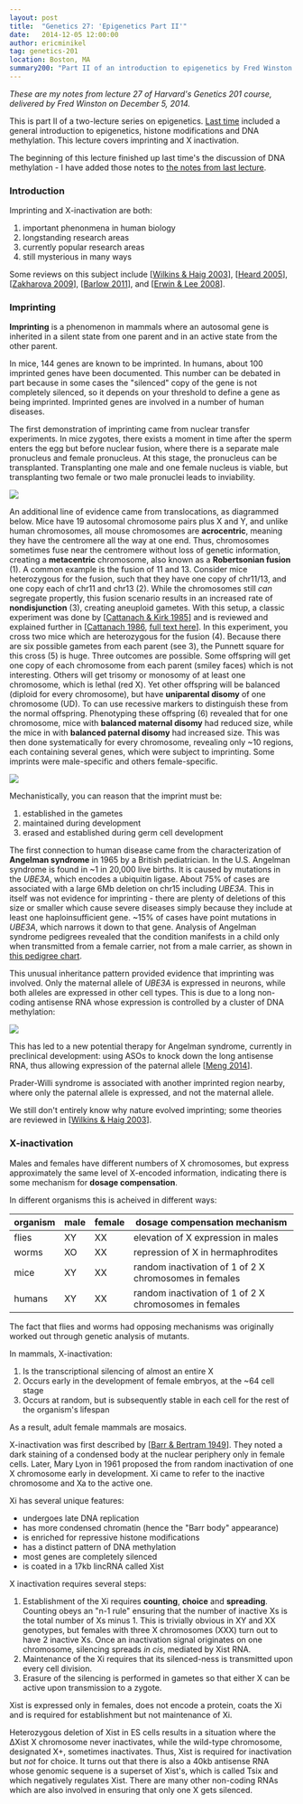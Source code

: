 ```yaml
---
layout: post
title:  "Genetics 27: 'Epigenetics Part II'"
date:   2014-12-05 12:00:00
author: ericminikel
tag: genetics-201
location: Boston, MA
summary200: "Part II of an introduction to epigenetics by Fred Winston. Covers imprinting and X-inactivation."
---
```


*These are my notes from lecture 27 of Harvard's Genetics 201 course, delivered by Fred Winston on December 5, 2014.*

This is part II of a two-lecture series on epigenetics. [Last time](/2014/12/03/genetics-26/) included a general introduction to epigenetics, histone modifications and DNA methylation. This lecture covers imprinting and X inactivation.

The beginning of this lecture finished up last time's the discussion of DNA methylation - I have added those notes to [the notes from last lecture](/2014/12/03/genetics-26/).

### Introduction

Imprinting and X-inactivation are both:

1. important phenonmena in human biology
2. longstanding research areas
3. currently popular research areas
4. still mysterious in many ways

Some reviews on this subject include [[Wilkins & Haig 2003]], [[Heard 2005]], [[Zakharova 2009]], [[Barlow 2011]], and [[Erwin & Lee 2008]].

### Imprinting

**Imprinting** is a phenomenon in mammals where an autosomal gene is inherited in a silent state from one parent and in an active state from the other parent. 

In mice, 144 genes are known to be imprinted. In humans, about 100 imprinted genes have been documented. This number can be debated in part because in some cases the "silenced" copy of the gene is not completely silenced, so it depends on your threshold to define a gene as being imprinted. Imprinted genes are involved in a number of human diseases.

The first demonstration of imprinting came from nuclear transfer experiments. In mice zygotes, there exists a moment in time after the sperm enters the egg but before nuclear fusion, where there is a separate male pronucleus and female pronucleus. At this stage, the pronucleus can be transplanted. Transplanting one male and one female nucleus is viable, but transplanting two female or two male pronuclei leads to inviability.

![](/media/2014/12/pronuclear-transfer.png)

An additional line of evidence came from translocations, as diagrammed below. Mice have 19 autosomal chromosome pairs plus X and Y, and unlike human chromosomes, all mouse chromosomes are **acrocentric**, meaning they have the centromere all the way at one end. Thus, chromosomes sometimes fuse near the centromere without loss of genetic information, creating a **metacentric** chromosome, also known as a **Robertsonian fusion** (1). A common example is the fusion of 11 and 13. Consider mice heterozygous for the fusion, such that they have one copy of chr11/13, and one copy each of chr11 and chr13 (2). While the chromosomes still *can* segregate propertly, this fusion scenario results in an increased rate of **nondisjunction** (3), creating aneuploid gametes. With this setup, a classic experiment was done by [[Cattanach & Kirk 1985]] and is reviewed and explained further in [[Cattanach 1986], [full text here](http://dev.biologists.org/content/97/Supplement/137.full.pdf?origin=publication_detail)]. In this experiment, you cross two mice which are heterozygous for the fusion (4). Because there are six possible gametes from each parent (see 3), the Punnett square for this cross (5) is huge. Three outcomes are possible. Some offspring will get one copy of each chromosome from each parent (smiley faces) which is not interesting. Others will get trisomy or monosomy of at least one chromosome, which is lethal (red X). Yet other offspring will be balanced (diploid for every chromosome), but have **uniparental disomy** of one chromosome (UD). To can use recessive markers to distinguish these from the normal offspring. Phenotyping these offspring (6) revealed that for one chromosome, mice with **balanced maternal disomy** had reduced size, while the mice in with **balanced paternal disomy** had increased size. This was then done systematically for every chromosome, revealing only ~10 regions, each containing several genes, which were subject to imprinting. Some imprints were male-specific and others female-specific.

![](/media/2014/12/translocations-imprinting.png)

Mechanistically, you can reason that the imprint must be:

1. established in the gametes
2. maintained during development
3. erased and established during germ cell development

The first connection to human disease came from the characterization of **Angelman syndrome** in 1965 by a British pediatrician. In the U.S. Angelman syndrome is found in ~1 in 20,000 live births. It is caused by mutations in the *UBE3A*, which encodes a ubiquitin ligase. About 75% of cases are associated with a large 6Mb deletion on chr15 including *UBE3A*. This in itself was not evidence for imprinting - there are plenty of deletions of this size or smaller which cause severe diseases simply because they include at least one haploinsufficient gene. ~15% of cases have point mutations in *UBE3A*, which narrows it down to that gene. Analysis of Angelman syndrome pedigrees revealed that the condition manifests in a child only when transmitted from a female carrier, not from a male carrier, as shown in [this pedigree chart](http://www.ncbi.nlm.nih.gov/books/NBK1144/figure/angelman.F3/).

This unusual inheritance pattern provided evidence that imprinting was involved. Only the maternal allele of *UBE3A* is expressed in neurons, while both alleles are expressed in other cell types. This is due to a long non-coding antisense RNA whose expression is controlled by a cluster of DNA methylation:

![](/media/2014/12/imprinting-angelman.png)

This has led to a new potential therapy for Angelman syndrome, currently in preclinical development: using ASOs to knock down the long antisense RNA, thus allowing expression of the paternal allele [[Meng 2014]].

Prader-Willi syndrome is associated with another imprinted region nearby, where only the paternal allele is expressed, and not the maternal allele.

We still don't entirely know why nature evolved imprinting; some theories are reviewed in [[Wilkins & Haig 2003]].

### X-inactivation

Males and females have different numbers of X chromosomes, but express approximately the same level of X-encoded information, indicating there is some mechanism for **dosage compensation**. 

In different organisms this is acheived in different ways:

| organism | male | female | dosage compensation mechanism |
| ---- | ---- | ---- | ---- |
| flies | XY | XX | elevation of X expression in males |
| worms | XO | XX | repression of X in hermaphrodites |
| mice | XY | XX | random inactivation of 1 of 2 X chromosomes in females |
| humans | XY | XX | random inactivation of 1 of 2 X chromosomes in females | 

The fact that flies and worms had opposing mechanisms was originally worked out through genetic analysis of mutants.

In mammals, X-inactivation:

1. Is the transcriptional silencing of almost an entire X
2. Occurs early in the development of female embryos, at the ~64 cell stage
3. Occurs at random, but is subsequently stable in each cell for the rest of the organism's lifespan

As a result, adult female mammals are mosaics.

X-inactivation was first described by [[Barr & Bertram 1949]]. They noted a dark staining of a condensed body at the nuclear periphery only in female cells. Later, Mary Lyon in 1961 proposed the from random inactivation of one X chromosome early in development. Xi came to refer to the inactive chromosome and Xa to the active one.

Xi has several unique features:

+ undergoes late DNA replication
+ has more condensed chromatin (hence the "Barr body" appearance)
+ is enriched for repressive histone modifications
+ has a distinct pattern of DNA methylation
+ most genes are completely silenced
+ is coated in a 17kb lincRNA called Xist

X inactivation requires several steps:

1. Establishment of the Xi requires **counting**, **choice** and **spreading**. Counting obeys an "n-1 rule" ensuring that the number of inactive Xs is the total number of Xs minus 1. This is trivially obvious in XY and XX genotypes, but females with three X chromosomes (XXX) turn out to have 2 inactive Xs. Once an inactivation signal originates on one chromosome, silencing spreads *in cis*, mediated by Xist RNA. 
2. Maintenance of the Xi requires that its silenced-ness is transmitted upon every cell division.
3. Erasure of the silencing is performed in gametes so that either X can be active upon transmission to a zygote.

Xist is expressed only in females, does not encode a protein, coats the Xi and is required for establishment but not maintenance of Xi.

Heterozygous deletion of Xist in ES cells results in a situation where the &Delta;Xist X chromosome never inactivates, while the wild-type chromosome, designated X+, sometimes inactivates. Thus, Xist is required for inactivation but *not* for choice. It turns out that there is also a 40kb antisense RNA whose genomic sequene is a superset of Xist's, which is called Tsix and which negatively regulates Xist. There are many other non-coding RNAs which are also involved in ensuring that only one X gets silenced. 

[Barlow 2011]: http://www.ncbi.nlm.nih.gov/pubmed/21942369 "Barlow DP. Genomic imprinting: a mammalian epigenetic discovery model. Annu Rev Genet. 2011;45:379-403. doi: 10.1146/annurev-genet-110410-132459. Epub 2011 Sep 13. Review. PubMed PMID: 21942369."

[Erwin & Lee 2008]: http://www.ncbi.nlm.nih.gov/pubmed/18508252 "Erwin JA, Lee JT. New twists in X-chromosome inactivation. Curr Opin Cell Biol. 2008 Jun;20(3):349-55. doi: 10.1016/j.ceb.2008.04.007. Epub 2008 May 26. Review. PubMed PMID: 18508252; PubMed Central PMCID: PMC2491718."

[Meng 2014]: http://www.ncbi.nlm.nih.gov/pubmed/25470045 "Meng L, Ward AJ, Chun S, Bennett CF, Beaudet AL, Rigo F. Towards a therapy for Angelman syndrome by targeting a long non-coding RNA. Nature. 2014 Dec 1. doi: 10.1038/nature13975. [Epub ahead of print] PubMed PMID: 25470045."

[Wilkins & Haig 2003]: http://www.ncbi.nlm.nih.gov/pubmed/12728278 "Wilkins JF, Haig D. What good is genomic imprinting: the function of parent-specific gene expression. Nat Rev Genet. 2003 May;4(5):359-68. Review. PubMed PMID: 12728278."

[Zakharova 2009]: http://www.ncbi.nlm.nih.gov/pubmed/19242715 "Zakharova IS, Shevchenko AI, Zakian SM. Monoallelic gene expression in mammals. Chromosoma. 2009 Jun;118(3):279-90. doi: 10.1007/s00412-009-0206-8. Epub 2009 Feb 26. Review. PubMed PMID: 19242715."

[Heard 2005]: http://www.ncbi.nlm.nih.gov/pubmed/16107314 "Heard E. Delving into the diversity of facultative heterochromatin: the epigenetics of the inactive X chromosome. Curr Opin Genet Dev. 2005 Oct;15(5):482-9. Review. PubMed PMID: 16107314."

[Barr & Bertram 1949]: http://www.ncbi.nlm.nih.gov/pubmed/18120749 "BARR ML, BERTRAM EG. A morphological distinction between neurones of the male  and female, and the behaviour of the nucleolar satellite during accelerated nucleoprotein synthesis. Nature. 1949 Apr 30;163(4148):676. PubMed PMID: 18120749."

[Cattanach & Kirk 1985]: http://www.ncbi.nlm.nih.gov/pubmed/4000278 "Cattanach BM, Kirk M. Differential activity of maternally and paternally derived chromosome regions in mice. Nature. 1985 Jun 6-12;315(6019):496-8. PubMed PMID: 4000278."

[Cattanach 1986]: http://www.ncbi.nlm.nih.gov/pubmed/3625109 "Cattanach BM. Parental origin effects in mice. J Embryol Exp Morphol. 1986 Oct;97 Suppl:137-50. PubMed PMID: 3625109."


